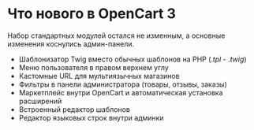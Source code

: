 # Что нового в OpenCart 3

Набор стандартных модулей остался не изменным, а основные изменения коснулись админ-панели.

* Шаблонизатор Twig вместо обычных шаблонов на PHP (*.tpl* - *.twig*)
* Меню пользователя в правом верхнем углу
* Кастомные URL для мультиязычных магазинов
* Фильтры в панели администратора (товары, отзывы, заказы)
* Маркетплейс внутри OpenCart и автоматическая установка расширений
* Встроенный редактор шаблонов
* Редактор языковых строк внутри админки